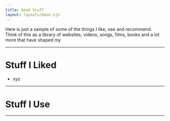 ```yaml
---
title: Good Stuff
layout: layouts/base.njk
---
```


Here is just a sample of some of the things I like, use and recommend. Think of this as a library of websites, videos, songs, films, books and a lot more that have shaped my

---

# Stuff I Liked
- xyz

---
# Stuff I Use

---
